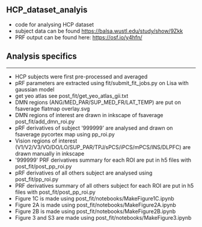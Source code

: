 ## HCP_dataset_analyis

- code for analysing HCP dataset
- subject data can be found https://balsa.wustl.edu/study/show/9Zkk
- PRF output can be found here: https://osf.io/y4hfn/

## Analysis specifics
---------------------
- HCP subjects were first pre-processed and averaged
- pRF parameters are extracted using fit/submit_fit_jobs.py on Lisa with gaussian model
- get yeo atlas see post_fit/get_yeo_atlas_gii.txt
- DMN regions (ANG/MED_PAR/SUP_MED_FR/LAT_TEMP) are put on fsaverage flatmap overlay.svg
- DMN regions of interest are drawn in inkscape of fsaverage post_fit/add_dmn_roi.py
- pRF derivatives of subject '999999' are analysed and drawn on fsaverage pycortex map using pp_roi.py
- Vision regions of interest (V1/V2/V3/VO/DO/LO/SUP_PAR/TPJ/sPCS/iPCS/mPCS/INS/DLPFC) are drawn manually in inkscape
- '999999' PRF derivatives summary for each ROI are put in h5 files with post_fit/post_pp_roi.py
- pRF derivatives of all others subject are analysed using post_fit/pp_roi.py
- PRF derivatives summary of all others subject for each ROI are put in h5 files with post_fit/post_pp_roi.py
- Figure 1C is made using post_fit/notebooks/MakeFigure1C.ipynb
- Figure 2A is made using post_fit/notebooks/MakeFigure2A.ipynb
- Figure 2B is made using post_fit/notebooks/MakeFigure2B.ipynb
- Figure 3 and S3 are made using post_fit/notebooks/MakeFigure3.ipynb